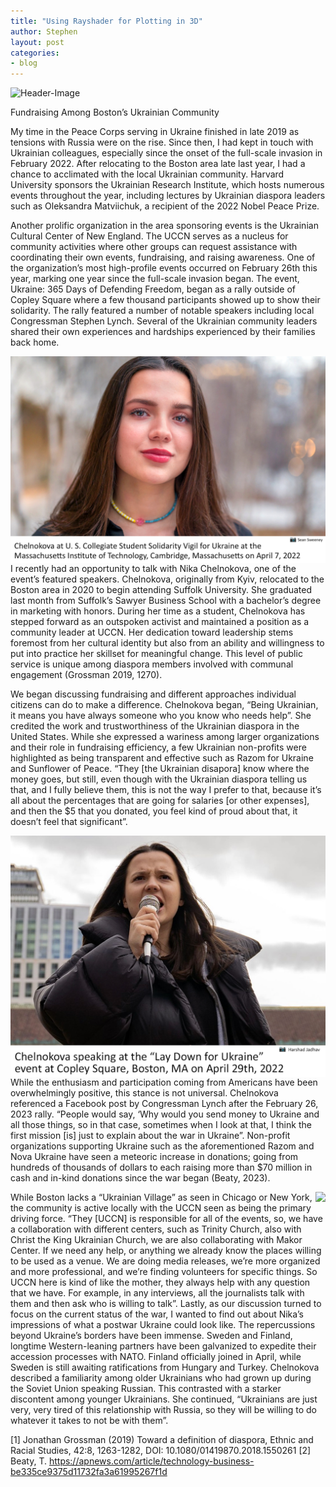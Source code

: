 ```yaml
---
title: "Using Rayshader for Plotting in 3D"
author: Stephen
layout: post
categories:
- blog
---
```

![Header-Image](/assets/ukraine_fundraising/header.png)

Fundraising Among Boston’s Ukrainian Community

My time in the Peace Corps serving in Ukraine finished in late 2019 as tensions with Russia were on the rise. Since then, I had kept in touch with Ukrainian colleagues, especially since the onset of the full-scale invasion in February 2022. After relocating to the Boston area late last year, I had a chance to acclimated with the local Ukrainian community. Harvard University sponsors the Ukrainian Research Institute, which hosts numerous events throughout the year, including lectures by Ukrainian diaspora leaders such as Oleksandra Matviichuk, a recipient of the 2022 Nobel Peace Prize.
 
Another prolific organization in the area sponsoring events is the Ukrainian Cultural Center of New England. The UCCN serves as a nucleus for community activities where other groups can request assistance with coordinating their own events, fundraising, and raising awareness. One of the organization’s most high-profile events occurred on February 26th this year, marking one year since the full-scale invasion began. The event, Ukraine: 365 Days of Defending Freedom, began as a rally outside of Copley Square where a few thousand participants showed up to show their solidarity. The rally featured a number of notable speakers including local Congressman Stephen Lynch. Several of the Ukrainian community leaders shared their own experiences and hardships experienced by their families back home.

<img align="right" src="/assets/ukraine_fundraising/first.png">

I recently had an opportunity to talk with Nika Chelnokova, one of the event’s featured speakers. Chelnokova, originally from Kyiv, relocated to the Boston area in 2020 to begin attending Suffolk University. She graduated last month from Suffolk’s Sawyer Business School with a bachelor’s degree in marketing with honors. During her time as a student, Chelnokova has stepped forward as an outspoken activist and maintained a position as a community leader at UCCN. Her dedication toward leadership stems foremost from her cultural identity but also from an ability and willingness to put into practice her skillset for meaningful change. This level of public service is unique among diaspora members involved with communal engagement (Grossman 2019, 1270).


We began discussing fundraising and different approaches individual citizens can do to make a difference. Chelnokova began, “Being Ukrainian, it means you have always someone who you know who needs help”. She credited the work and trustworthiness of the Ukrainian diaspora in the United States. While she expressed a wariness among larger organizations and their role in fundraising efficiency, a few Ukrainian non-profits were highlighted as being transparent and effective such as Razom for Ukraine and Sunflower of Peace. “They [the Ukrainian disapora] know where the money goes, but still, even though with the Ukrainian diaspora telling us that, and I fully believe them, this is not the way I prefer to that, because it’s all about the percentages that are going for salaries [or other expenses], and then the $5 that you donated, you feel kind of proud about that, it doesn’t feel that significant”.

<img align="left" src="/assets/ukraine_fundraising/second.png">

While the enthusiasm and participation coming from Americans have been overwhelmingly positive, this stance is not universal. Chelnokova referenced a Facebook post by Congressman Lynch after the February 26, 2023 rally. “People would say, ‘Why would you send money to Ukraine and all those things, so in that case, sometimes when I look at that, I think the first mission [is] just to explain about the war in Ukraine”. Non-profit organizations supporting Ukraine such as the aforementioned Razom and Nova Ukraine have seen a meteoric increase in donations; going from hundreds of thousands of dollars to each raising more than $70 million in cash and in-kind donations since the war began (Beaty, 2023). 

<img align="right" src="/assets/ukraine_fundraising/third.png">

While Boston lacks a “Ukrainian Village” as seen in Chicago or New York, the community is active locally with the UCCN seen as being the primary driving force. “They [UCCN] is responsible for all of the events, so, we have a collaboration with different centers, such as Trinity Church, also with Christ the King Ukrainian Church, we are also collaborating with Makor Center. If we need any help, or anything we already know the places willing to be used as a venue. We are doing media releases, we’re more organized and more professional, and we’re finding volunteers for specific things. So UCCN here is kind of like the mother, they always help with any question that we have. For example, in any interviews, all the journalists talk with them and then ask who is willing to talk”.
Lastly, as our discussion turned to focus on the current status of the war, I wanted to find out about Nika’s impressions of what a postwar Ukraine could look like. The repercussions beyond Ukraine’s borders have been immense. Sweden and Finland, longtime Western-leaning partners have been galvanized to expedite their accession processes with NATO. Finland officially joined in April, while Sweden is still awaiting ratifications from Hungary and Turkey. Chelnokova described a familiarity among older Ukrainians who had grown up during the Soviet Union speaking Russian. This contrasted with a starker discontent among younger Ukrainians. She continued, “Ukrainians are just very, very tired of this relationship with Russia, so they will be willing to do whatever it takes to not be with them”.           


[1] Jonathan Grossman (2019) Toward a definition of diaspora, Ethnic and Racial Studies, 42:8, 1263-1282, DOI: 10.1080/01419870.2018.1550261
[2] Beaty, T. https://apnews.com/article/technology-business-be335ce9375d11732fa3a61995267f1d



